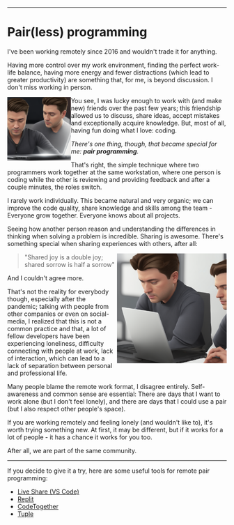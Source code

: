 <p>
  <img alt="" src="https://badgen.net/badge/Dec/15,%202022/white?scale=1.1&labelColor=white&color=white&cache=360000"  />
  <img alt="" src="https://badgen.net/badge/2/min%20read/darkgray?scale=1.1&labelColor=darkgray&color=darkgray&cache=360000" />
</p>

---

# Pair(less) programming

I've been working remotely since 2016 and wouldn't trade it for anything.

Having more control over my work environment, finding the perfect work-life balance, having more energy and fewer distractions (which lead to greater productivity) are something that, for me, is beyond discussion. I don't miss working in person.

<img src="./static/article-01.png" align="left" width="29%" />

You see, I was lucky enough to work with (and make new) friends over the past few years; this friendship allowed us to discuss, share ideas, accept mistakes and exceptionally acquire knowledge. But, most of all, having fun doing what I love: coding.

_There's one thing, though, that became special for me: **pair programming**._

That's right, the simple technique where two programmers work together at the same workstation, where one person is coding while the other is reviewing and providing feedback and after a couple minutes, the roles switch.

I rarely work individually. This became natural and very organic; we can improve the code quality, share knowledge and skills among the team - Everyone grow together. Everyone knows about all projects.

Seeing how another person reason and understanding the differences in thinking when solving a problem is incredible. Sharing is awesome.
There's something special when sharing experiences with others, after all:

<img src="./static/article-02.png" align="right" width="50%" />

> "Shared joy is a double joy; shared sorrow is half a sorrow"

And I couldn't agree more.

That's not the reality for everybody though, especially after the pandemic; talking with people from other companies or even on social-media, I realized that this is not a common practice and that, a lot of fellow developers have been experiencing loneliness, difficulty connecting with people at work, lack of interaction, which can lead to a lack of separation between personal and professional life.

Many people blame the remote work format, I disagree entirely.
Self-awareness and common sense are essential: There are days that I want to work alone (but I don't feel lonely), and there are days that I could use a pair (but I also respect other people's space).

If you are working remotely and feeling lonely (and wouldn't like to), it's worth trying something new. At first, it may be different, but if it works for a lot of people - it has a chance it works for you too.

After all, we are part of the same community.

---

If you decide to give it a try, here are some useful tools for remote pair programming:

- [Live Share (VS Code)](https://code.visualstudio.com/learn/collaboration/live-share)
- [Replit](https://replit.com/)
- [CodeTogether](https://www.codetogether.com/)
- [Tuple](https://tuple.app/)
